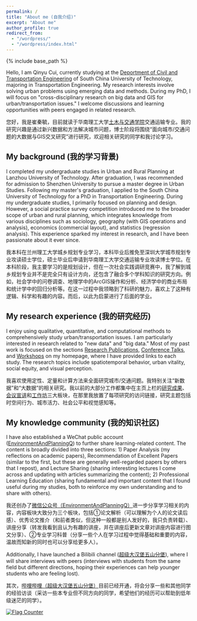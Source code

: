```yaml
---
permalink: /
title: "About me (自我介绍)"
excerpt: "About me"
author_profile: true
redirect_from: 
  - "/wordpress/"
  - "/wordpress/index.html"
---
```


{% include base_path %}

Hello, I am Qinyu Cui, currently studying at the [Deportment of Civil and Transportation Engineering](http://www2.scut.edu.cn/jtxy/) of South China University of Technology, majoring in Transportation Engineering. My research interests involve solving urban problems using emerging data and methods. During my PhD, I will focus on "cross-disciplinary research on big data and GIS for urban/transportation issues." I welcome discussions and learning opportunities with peers engaged in related research.

您好，我是崔秦毓，目前就读于华南理工大学[土木与交通学院](http://www2.scut.edu.cn/jtxy/)交通运输专业。我的研究兴趣是通过新兴数据和方法解决城市问题，博士阶段将围绕“面向城市/交通问题的大数据与GIS交叉研究”进行研究，欢迎相关研究的同学和我讨论学习。

## My background (我的学习背景)

I completed my undergraduate studies in Urban and Rural Planning at Lanzhou University of Technology. After graduation, I was recommended for admission to Shenzhen University to pursue a master degree in Urban Studies. Following my master's graduation, I applied to the South China University of Technology for a PhD in Transportation Engineering. During my undergraduate studies, I primarily focused on planning and design. However, a social practice survey competition introduced me to the broader scope of urban and rural planning, which integrates knowledge from various disciplines such as sociology, geography (with GIS operations and analysis), economics (commercial layout), and statistics (regression analysis). This experience sparked my interest in research, and I have been passionate about it ever since.

我本科在兰州理工大学城乡规划专业学习，本科毕业后推免至深圳大学城市规划专业攻读硕士学位，硕士毕业后申请到华南理工大学交通运输专业攻读博士学位。在本科阶段，我主要学习的是规划设计，但在一次社会实践调研竞赛中，我了解到城乡规划专业并不是完全只有设计方向，还包含了融合多个学科知识的研究方向。例如，社会学中的问卷调查、地理学中的ArcGIS操作和分析、经济学中的商业布局和统计学中的回归分析等。在这一过程中我领略到了科研的魅力，喜欢上了这种有逻辑、科学和有趣的内容。而后，以此为启蒙进行了后面的学业。

## My research experience (我的研究经历)

I enjoy using qualitative, quantitative, and computational methods to comprehensively study urban/transportation issues. I am particularly interested in research related to "new data" and "big data." Most of my past work is focused on the sections [Research Publications](https://cuiqinyu.github.io/publications/), [Conference Talks](https://cuiqinyu.github.io/talks/), and [Workshops](https://cuiqinyu.github.io/portfolio/) on my homepage, where I have provided links to each study. The research topics include spatiotemporal behavior, urban vitality, social equity, and visual perception.

我喜欢使用定性、定量和计算方法来全面研究城市/交通问题。我特别关注“新数据”和“大数据”的相关研究。我以前的大部分工作都集中在主页上栏的[研究成果](https://cuiqinyu.github.io/publications/)、[会议宣讲](https://cuiqinyu.github.io/talks/)和[工作坊](https://cuiqinyu.github.io/portfolio/)三大板块，在那里我放置了每项研究的访问链接，研究主题包括时空间行为、城市活力、社会公平和视觉感知等。

## My knowledge community (我的知识社区)

I have also established a WeChat public account ([EnvironmentAndPlanningQ](https://mp.weixin.qq.com/s?__biz=MzkxOTQyMTQ5Ng==&mid=2247483998&idx=1&sn=106316350c1dd61b34a2a4a3c67c6b58&chksm=c1a31509f6d49c1f35bff72fd8c54b29a9d7eb341666f660343f11f9c5029016ebcb664d69f3#rd)) to further share learning-related content. The content is broadly divided into three sections: 1) Paper Analysis (my reflections on academic papers), Recommendation of Excellent Papers (similar to the first, but these are generally well-regarded papers by others that I repost), and Lecture Sharing (sharing interesting lectures I come across and updating with articles summarizing the content); 2) Professional Learning Education (sharing fundamental and important content that I found useful during my studies, both to reinforce my own understanding and to share with others).

我还创办了[微信公众号（EnvironmentAndPlanningQ）](https://mp.weixin.qq.com/s?__biz=MzkxOTQyMTQ5Ng==&mid=2247483998&idx=1&sn=106316350c1dd61b34a2a4a3c67c6b58&chksm=c1a31509f6d49c1f35bff72fd8c54b29a9d7eb341666f660343f11f9c5029016ebcb664d69f3#rd)进一步分享学习相关的内容，内容板块大致分为三个板块，包括①论文解析（可以理解为个人的论文读后感）、优秀论文推介（和前者类似，但这种一般都是别人发好的，我只负责转载）、讲座分享（转发我看到且认为有趣的讲座，并在讲座后更新文章对讲座内容进行图文分享）、②专业学习科普（分享一些个人在学习过程中觉得基础和重要的内容，温故而知新的同时也可以分享给更多人）。

Additionally, I have launched a Bilibili channel ([超级大汉堡五山分堡](https://space.bilibili.com/362069232?spm_id_from=333.337.search-card.all.click)), where I will share interviews with peers (interviews with students from the same field but different directions, hoping their experiences can help younger students who are feeling lost).

其次，[哔哩哔哩（超级大汉堡五山分堡）](https://space.bilibili.com/362069232?spm_id_from=333.337.search-card.all.click)目前已经开通，将会分享一些和其他同学的经验访谈（采访一些本专业但不同方向的同学，希望他们的经历可以帮助到低年级迷茫的同学）。

<a href="https://info.flagcounter.com/nw1j"><img src="https://s01.flagcounter.com/map/nw1j/size_s/txt_000000/border_CCCCCC/pageviews_0/viewers_0/flags_0/" alt="Flag Counter" border="0"></a>
